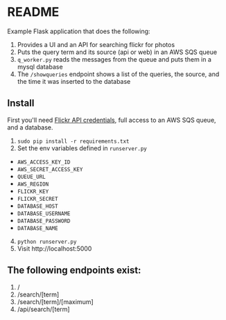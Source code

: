 README
======
Example Flask application that does the following:

1. Provides a UI and an API for searching flickr for photos
2. Puts the query term and its source (api or web) in an AWS SQS queue 
3. `q_worker.py` reads the messages from the queue and puts them in a mysql database
4. The `/showqueries` endpoint shows a list of the queries, the source, and the time it was inserted to the database

## Install 

First you'll need [Flickr API credentials](https://www.flickr.com/services/api/misc.api_keys.html), full access to an AWS SQS queue, and a database. 

1. `sudo pip install -r requirements.txt`
2. Set the env variables defined in `runserver.py`
 - `AWS_ACCESS_KEY_ID`
 - `AWS_SECRET_ACCESS_KEY`
 - `QUEUE_URL`
 - `AWS_REGION`
 - `FLICKR_KEY`
 - `FLICKR_SECRET`
 - `DATABASE_HOST`
 - `DATABASE_USERNAME`
 - `DATABASE_PASSWORD`
 - `DATABASE_NAME`
4. `python runserver.py`
5. Visit http://localhost:5000

## The following endpoints exist:
1. /
2. /search/[term]
3. /search/[term]/[maximum]
4. /api/search/[term]

